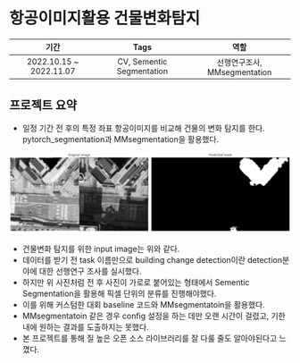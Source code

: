 # 항공이미지활용 건물변화탐지

|기간|Tags|역할|
|:---:|:---:|:---:|
|2022.10.15 ~ 2022.11.07|CV, Sementic Segmentation|선행연구조사, MMsegmentation|

## 프로젝트 요약
- 일정 기간 전 후의 특정 좌표 항공이미지를 비교해 건물의 변화 탐지를 한다. pytorch_segmentation과 MMsegmentation을 활용했다.

<img src = './img/mm.png'>

- 건물변화 탐지를 위한 input image는 위와 같다.
- 데이터를 받기 전 task 이름만으로 building change detection이란 detection분야에 대한 선행연구 조사를 실시했다.
- 하지만 위 사진처럼 전 후 사진이 가로로 붙어있는 형태에서 Sementic Segmentation을 활용해 픽셀 단위의 분류를 진행해야했다.
- 이를 위해 커스텀한 대회 baseline 코드와 MMsegmentatoin을 활용했다.
- MMsegmentatoin 같은 경우 config 설정을 하는 데만 오랜 시간이 걸렸고, 기한 내에 원하는 결과를 도출하지는 못했다.
- 본 프로젝트를 통해 질 높은 오픈 소스 라이브러리를 잘 다룰 줄도 알아야된다고 느꼈다.
